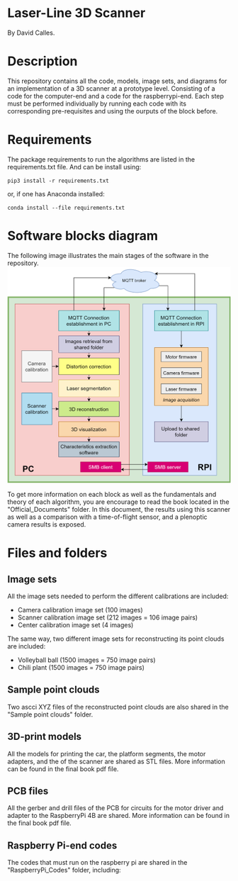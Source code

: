 # Laser-Line 3D Scanner
By David Calles.

# Description
This repository contains all the code, models, image sets, and diagrams for an implementation of a 3D scanner at a prototype level. Consisting of a code for the computer-end and a code for the raspberrypi-end. 
Each step must be performed individually by running each code with its corresponding pre-requisites and using the ourputs of the block before.

# Requirements
The package requirements to run the algorithms are listed in the requirements.txt file. And can be install using:

    pip3 install -r requirements.txt
 or, if one has Anaconda installed:
 
    conda install --file requirements.txt

# Software blocks diagram
The following image illustrates the main stages of the software in the repository. 
![Blocks_Diagram](https://github.com/DavidCalles/Laser-line-3D-Scanner/blob/main/Description_Images/Sofware_Overview%20.png)

To get more information on each block as well as the fundamentals and theory of each algorithm, you are encourage to read the book located in the "Official_Documents" folder. In this document, the results using this scanner as well as a comparison with a time-of-flight sensor, and a plenoptic camera results is exposed.

# Files and folders
## Image sets
All the image sets needed to perform the different calibrations are included:

 - Camera calibration image set (100 images)
 - Scanner calibration image set (212 images = 106 image pairs)
 - Center calibration image set (4 images)

The same way, two different image sets for reconstructing its point clouds are included:

 - Volleyball ball (1500 images = 750 image pairs) 
 - Chili plant (1500 images = 750 image pairs)

## Sample point clouds

Two ascci XYZ files of the reconstructed point clouds are also shared in the "Sample point clouds" folder.

## 3D-print models
All the models for printing the car, the platform segments, the motor adapters, and the of the scanner are shared as STL files. More information can be found in the final book pdf file. 

## PCB files
All the gerber and drill files of the PCB for circuits for the motor driver and adapter to the RaspberryPi 4B are shared. More information can be found in the final book pdf file.

## Raspberry Pi-end codes
The codes that must run on the raspberry pi are shared in the "RaspberryPi_Codes" folder, including:

